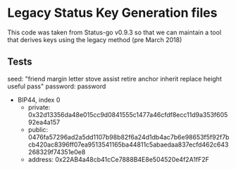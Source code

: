 # Legacy Status Key Generation files
This code was taken from Status-go v0.9.3 so that we can maintain a tool that derives keys using the legacy method (pre March 2018)

## Tests
seed: "friend margin letter stove assist retire anchor inherit replace height useful pass"
password: password
- BIP44, index 0
  - private: 0x32d13356da48e015cc9d0841555c1477a46cfdf8ecc11d9a353f60592ea4a157
  - public:  0476fa57296ad2a5dd1107b98b82f6a24d1db4ac7b6e98653f5f92f7bcb420ac8396ff07ea9513541165ba44811c5abaedaa837ecfd462c643268329f74351e0e8
  - address: 0x22AB4a48cb41cCe7888B4E8e504520e4f2A1fF2F
